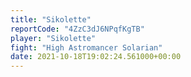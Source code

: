 ```yaml
---
title: "Sikolette"
reportCode: "4ZzC3dJ6NPqfKgTB"
player: "Sikolette"
fight: "High Astromancer Solarian"
date: 2021-10-18T19:02:24.561000+00:00
---
```

